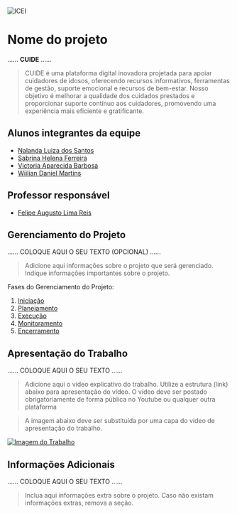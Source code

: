 ![ICEI](images/icei-pucminas.png)

# Nome do projeto

......  **CUIDE** ......

> CUIDE é uma plataforma digital inovadora projetada para apoiar cuidadores de idosos, oferecendo recursos informativos, ferramentas de gestão, suporte emocional e recursos de bem-estar. Nosso objetivo é melhorar a qualidade dos cuidados prestados e proporcionar suporte contínuo aos cuidadores, promovendo uma experiência mais eficiente e gratificante.

## Alunos integrantes da equipe

* [Nalanda Luiza dos Santos](https://github.com/NalandaLiu)
* [Sabrina Helena Ferreira](https://github.com/sabrinahelena)
* [Victoria Aparecida Barbosa](https://github.com/aluno3)
* [Wiilian Daniel Martins](https://github.com/WillDMartins)

## Professor responsável

* [Felipe Augusto Lima Reis](https://github.com/falreis)

## Gerenciamento do Projeto

......  COLOQUE AQUI O SEU TEXTO (OPCIONAL) ......

> Adicione aqui informações sobre o projeto que será gerenciado. 
> Indique informações importantes sobre o projeto.

Fases do Gerenciamento do Projeto:
1. [Iniciação](docs/01-iniciacao)
2. [Planejamento](docs/02-planejamento)
3. [Execução](docs/03-execucao)
4. [Monitoramento](docs/04-monitoramento)
5. [Encerramento](docs/05-encerramento)

## Apresentação do Trabalho

......  COLOQUE AQUI O SEU TEXTO ......

> Adicione aqui o vídeo explicativo do trabalho.
> Utilize a estrutura (link) abaixo para apresentação do vídeo.
> O vídeo deve ser postado obrigatoriamente de forma pública no Youtube ou qualquer outra plataforma 

> A imagem abaixo deve ser substituída por uma capa do vídeo de apresentação do trabalho.

[![Imagem do Trabalho](images/pucminas-video-youtube.jpg)](https://www.youtube.com/watch?v=unq_cZ6NOwk)

## Informações Adicionais

......  COLOQUE AQUI O SEU TEXTO ......

> Inclua aqui informações extra sobre o projeto.
> Caso não existam informações extras, remova a seção.
